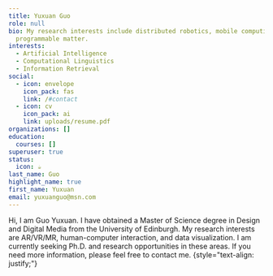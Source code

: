 ```yaml
---
title: Yuxuan Guo
role: null
bio: My research interests include distributed robotics, mobile computing and
  programmable matter.
interests:
  - Artificial Intelligence
  - Computational Linguistics
  - Information Retrieval
social:
  - icon: envelope
    icon_pack: fas
    link: /#contact
  - icon: cv
    icon_pack: ai
    link: uploads/resume.pdf
organizations: []
education:
  courses: []
superuser: true
status:
  icon: ☕️
last_name: Guo
highlight_name: true
first_name: Yuxuan
email: yuxuanguo@msn.com
---
```

Hi, I am Guo Yuxuan. I have obtained a Master of Science degree in Design and Digital Media from the University of Edinburgh. My research interests are AR/VR/MR, human-computer interaction, and data visualization. I am currently seeking Ph.D. and research opportunities in these areas. If you need more information, please feel free to contact me.
{style="text-align: justify;"}